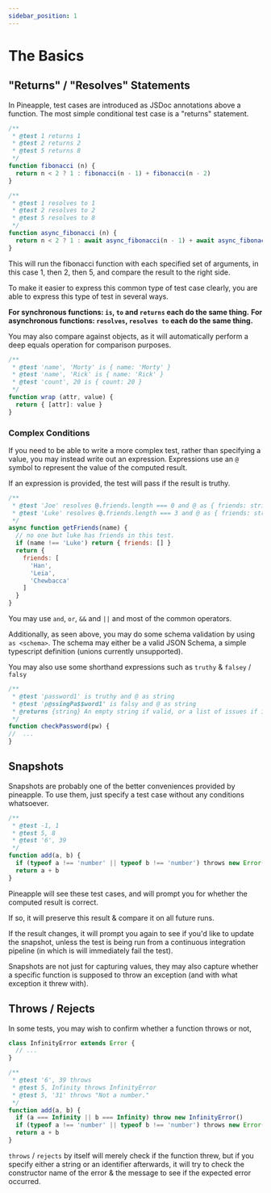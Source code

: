 ```yaml
---
sidebar_position: 1
---
```


# The Basics

## "Returns" / "Resolves" Statements

In Pineapple, test cases are introduced as JSDoc annotations above a function. The most simple conditional test case is a "returns" statement.

```js
/**
 * @test 1 returns 1
 * @test 2 returns 2
 * @test 5 returns 8
 */
function fibonacci (n) {
  return n < 2 ? 1 : fibonacci(n - 1) + fibonacci(n - 2)
}

/**
 * @test 1 resolves to 1
 * @test 2 resolves to 2
 * @test 5 resolves to 8
 */
function async_fibonacci (n) {
  return n < 2 ? 1 : await async_fibonacci(n - 1) + await async_fibonacci(n - 2)
}
```

This will run the fibonacci function with each specified set of arguments, in this case 1, then 2, then 5, and compare the result to the right side.

To make it easier to express this common type of test case clearly, you are able to express this type of test in several ways.

**For synchronous functions: `is`, `to` and `returns` each do the same thing.** **For asynchronous functions: `resolves`, `resolves to` each do the same thing.**

You may also compare against objects, as it will automatically perform a deep equals operation for comparison purposes.

```js
/**
 * @test 'name', 'Morty' is { name: 'Morty' }
 * @test 'name', 'Rick' is { name: 'Rick' }
 * @test 'count', 20 is { count: 20 }
 */
function wrap (attr, value) {
  return { [attr]: value }
}
```

### Complex Conditions

If you need to be able to write a more complex test, rather than specifying a value, you may instead write out an expression. Expressions use an `@` symbol to represent the value of the computed result.

If an expression is provided, the test will pass if the result is truthy.

```js
/**
 * @test 'Joe' resolves @.friends.length === 0 and @ as { friends: string[] }
 * @test 'Luke' resolves @.friends.length === 3 and @ as { friends: string[] }
 */
async function getFriends(name) {
  // no one but luke has friends in this test.
  if (name !== 'Luke') return { friends: [] } 
  return {
    friends: [
      'Han',
      'Leia',
      'Chewbacca'
    ]
  }
}
```

You may use `and`, `or`, `&&` and `||` and most of the common operators.

Additionally, as seen above, you may do some schema validation by using `as <schema>`. The schema may either be a valid JSON Schema, a simple typescript definition (unions currently unsupported).

You may also use some shorthand expressions such as `truthy` & `falsey` / `falsy`

```js
/**
 * @test 'password1' is truthy and @ as string
 * @test 'p@ssingPa$$word1' is falsy and @ as string
 * @returns {string} An empty string if valid, or a list of issues if invalid.
 */
function checkPassword(pw) { 
//  ... 
}
```

## Snapshots

Snapshots are probably one of the better conveniences provided by pineapple. To use them, just specify a test case without any conditions whatsoever.

```js
/**
 * @test -1, 1
 * @test 5, 8
 * @test '6', 39
 */
function add(a, b) {
  if (typeof a !== 'number' || typeof b !== 'number') throws new Error('Not a number.')
  return a + b
}
```

Pineapple will see these test cases, and will prompt you for whether the computed result is correct.

If so, it will preserve this result & compare it on all future runs.

If the result changes, it will prompt you again to see if you'd like to update the snapshot, unless the test is being run from a continuous integration pipeline (in which is will immediately fail the test).

Snapshots are not just for capturing values, they may also capture whether a specific function is supposed to throw an exception (and with what exception it threw with).

## Throws / Rejects

In some tests, you may wish to confirm whether a function throws or not,

```js
class InfinityError extends Error { 
  // ... 
}

/**
 * @test '6', 39 throws
 * @test 5, Infinity throws InfinityError
 * @test 5, '31' throws "Not a number."
 */
function add(a, b) {
  if (a === Infinity || b === Infinity) throw new InfinityError()
  if (typeof a !== 'number' || typeof b !== 'number') throws new Error('Not a number.')
  return a + b
}
```

`throws` / `rejects` by itself will merely check if the function threw, but if you specify either a string or an identifier afterwards, it will try to check the constructor name of the error & the message to see if the expected error occurred.
